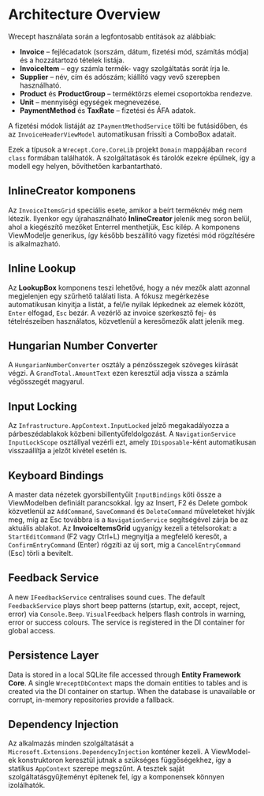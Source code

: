 # Architecture Overview

Wrecept használata során a legfontosabb entitások az alábbiak:

- **Invoice** – fejlécadatok (sorszám, dátum, fizetési mód, számítás módja) és a hozzátartozó tételek listája.
- **InvoiceItem** – egy számla termék- vagy szolgáltatás sorát írja le.
- **Supplier** – név, cím és adószám; kiállító vagy vevő szerepben használható.
- **Product** és **ProductGroup** – terméktörzs elemei csoportokba rendezve.
- **Unit** – mennyiségi egységek megnevezése.
- **PaymentMethod** és **TaxRate** – fizetési és ÁFA adatok.

A fizetési módok listáját az `IPaymentMethodService` tölti be futásidőben, és az
`InvoiceHeaderViewModel` automatikusan frissíti a ComboBox adatait.

Ezek a típusok a `Wrecept.Core.CoreLib` projekt `Domain` mappájában
`record class` formában találhatók. A szolgáltatások és tárolók ezekre
épülnek, így a modell egy helyen, bővíthetően karbantartható.

## InlineCreator komponens
Az `InvoiceItemsGrid` speciális esete, amikor a beírt terméknév még nem létezik.
Ilyenkor egy újrahasználható **InlineCreator** jelenik meg soron belül, ahol a
kiegészítő mezőket Enterrel menthetjük, Esc kilép. A komponens ViewModelje
generikus, így később beszállító vagy fizetési mód rögzítésére is alkalmazható.

## Inline Lookup
Az **LookupBox** komponens teszi lehetővé, hogy a név mezők alatt azonnal
megjelenjen egy szűrhető találati lista. A fókusz megérkezése automatikusan
kinyitja a listát, a fel/le nyilak lépkednek az elemek között, `Enter` elfogad,
`Esc` bezár. A vezérlő az invoice szerkesztő fej- és tételrészeiben használatos,
közvetlenül a keresőmezők alatt jelenik meg.

## Hungarian Number Converter
A `HungarianNumberConverter` osztály a pénzösszegek szöveges kiírását végzi. A `GrandTotal.AmountText` ezen keresztül adja vissza a számla végösszegét magyarul.

## Input Locking
Az `Infrastructure.AppContext.InputLocked` jelző megakadályozza a párbeszédablakok közbeni billentyűfeldolgozást. A `NavigationService` `InputLockScope` osztállyal vezérli ezt, amely `IDisposable`-ként automatikusan visszaállítja a jelzőt kivétel esetén is.

## Keyboard Bindings
A master data nézetek gyorsbillentyűit `InputBindings` köti össze a ViewModelben definiált parancsokkal. Így az Insert, F2 és Delete gombok közvetlenül az `AddCommand`, `SaveCommand` és `DeleteCommand` műveleteket hívják meg, míg az Esc továbbra is a `NavigationService` segítségével zárja be az aktuális ablakot.
Az **InvoiceItemsGrid** ugyanígy kezeli a tételsorokat: a `StartEditCommand` (F2 vagy Ctrl+L) megnyitja a megfelelő keresőt, a `ConfirmEntryCommand` (Enter) rögzíti az új sort, míg a `CancelEntryCommand` (Esc) törli a bevitelt.

## Feedback Service
A new `IFeedbackService` centralises sound cues. The default `FeedbackService` plays short beep patterns (startup, exit, accept, reject, error) via `Console.Beep`. `VisualFeedback` helpers flash controls in warning, error or success colours. The service is registered in the DI container for global access.

## Persistence Layer
Data is stored in a local SQLite file accessed through **Entity Framework Core**. A single `WreceptDbContext` maps the domain entities to tables and is created via the DI container on startup. When the database is unavailable or corrupt, in-memory repositories provide a fallback.

## Dependency Injection
Az alkalmazás minden szolgáltatását a `Microsoft.Extensions.DependencyInjection` konténer kezeli. A ViewModel-ek konstruktoron keresztül jutnak a szükséges függőségekhez, így a statikus `AppContext` szerepe megszűnt. A tesztek saját szolgáltatásgyűjteményt építenek fel, így a komponensek könnyen izolálhatók.
